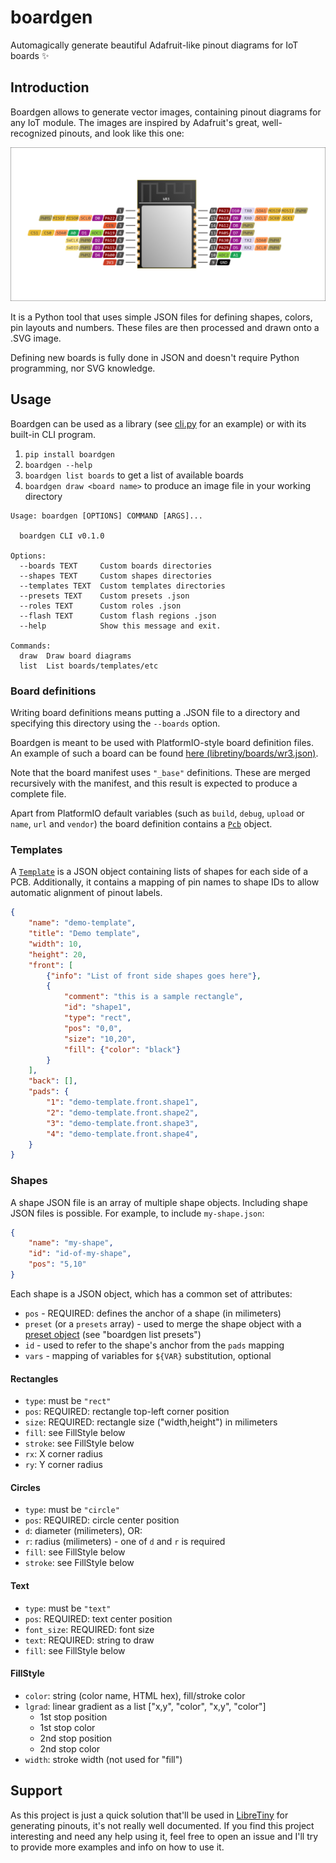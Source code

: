# boardgen

Automagically generate beautiful Adafruit-like pinout diagrams for IoT boards ✨

## Introduction

Boardgen allows to generate vector images, containing pinout diagrams for any IoT module. The images are inspired by Adafruit's great, well-recognized pinouts, and look like this one:

![demo](.github/wr3-demo.png)

It is a Python tool that uses simple JSON files for defining shapes, colors, pin layouts and numbers. These files are then processed and drawn onto a .SVG image.

Defining new boards is fully done in JSON and doesn't require Python programming, nor SVG knowledge.

## Usage

Boardgen can be used as a library (see [cli.py](boardgen/cli.py) for an example) or with its built-in CLI program.

1. `pip install boardgen`
2. `boardgen --help`
3. `boardgen list boards` to get a list of available boards
4. `boardgen draw <board name>` to produce an image file in your working directory

```
Usage: boardgen [OPTIONS] COMMAND [ARGS]...

  boardgen CLI v0.1.0

Options:
  --boards TEXT     Custom boards directories
  --shapes TEXT     Custom shapes directories
  --templates TEXT  Custom templates directories
  --presets TEXT    Custom presets .json
  --roles TEXT      Custom roles .json
  --flash TEXT      Custom flash regions .json
  --help            Show this message and exit.

Commands:
  draw  Draw board diagrams
  list  List boards/templates/etc
```

### Board definitions

Writing board definitions means putting a .JSON file to a directory and specifying this directory using the `--boards` option.

Boardgen is meant to be used with PlatformIO-style board definition files. An example of such a board can be found [here (libretiny/boards/wr3.json)](https://github.com/kuba2k2/libretiny/blob/master/boards/wr3.json).

Note that the board manifest uses `"_base"` definitions. These are merged recursively with the manifest, and this result is expected to produce a complete file.

Apart from PlatformIO default variables (such as `build`, `debug`, `upload` or `name`, `url` and `vendor`) the board definition contains a [`Pcb`](boardgen/models/pcb.py) object.

### Templates

A [`Template`](boardgen/models/template.py) is a JSON object containing lists of shapes for each side of a PCB. Additionally, it contains a mapping of pin names to shape IDs to allow automatic alignment of pinout labels.

```json
{
	"name": "demo-template",
	"title": "Demo template",
	"width": 10,
	"height": 20,
	"front": [
		{"info": "List of front side shapes goes here"},
		{
			"comment": "this is a sample rectangle",
			"id": "shape1",
			"type": "rect",
			"pos": "0,0",
			"size": "10,20",
			"fill": {"color": "black"}
		}
	],
	"back": [],
	"pads": {
		"1": "demo-template.front.shape1",
		"2": "demo-template.front.shape2",
		"3": "demo-template.front.shape3",
		"4": "demo-template.front.shape4",
	}
}
```

### Shapes

A shape JSON file is an array of multiple shape objects. Including shape JSON files is possible. For example, to include `my-shape.json`:

```json
{
	"name": "my-shape",
	"id": "id-of-my-shape",
	"pos": "5,10"
}
```

Each shape is a JSON object, which has a common set of attributes:
- `pos` - REQUIRED: defines the anchor of a shape (in milimeters)
- `preset` (or a `presets` array) - used to merge the shape object with a [preset object](boardgen/res/presets.json) (see "boardgen list presets")
- `id` - used to refer to the shape's anchor from the `pads` mapping
- `vars` - mapping of variables for `${VAR}` substitution, optional

#### Rectangles

- `type`: must be `"rect"`
- `pos`: REQUIRED: rectangle top-left corner position
- `size`: REQUIRED: rectangle size ("width,height") in milimeters
- `fill`: see FillStyle below
- `stroke`: see FillStyle below
- `rx`: X corner radius
- `ry`: Y corner radius

#### Circles

- `type`: must be `"circle"`
- `pos`: REQUIRED: circle center position
- `d`: diameter (milimeters), OR:
- `r`: radius (milimeters) - one of `d` and `r` is required
- `fill`: see FillStyle below
- `stroke`: see FillStyle below

#### Text

- `type`: must be `"text"`
- `pos`: REQUIRED: text center position
- `font_size`: REQUIRED: font size
- `text`: REQUIRED: string to draw
- `fill`: see FillStyle below

#### FillStyle

- `color`: string (color name, HTML hex), fill/stroke color
- `lgrad`: linear gradient as a list ["x,y", "color", "x,y", "color"]
  - 1st stop position
  - 1st stop color
  - 2nd stop position
  - 2nd stop color
- `width`: stroke width (not used for "fill")

## Support

As this project is just a quick solution that'll be used in [LibreTiny](https://github.com/kuba2k2/libretiny) for generating pinouts, it's not really well documented. If you find this project interesting and need any help using it, feel free to open an issue and I'll try to provide more examples and info on how to use it.
